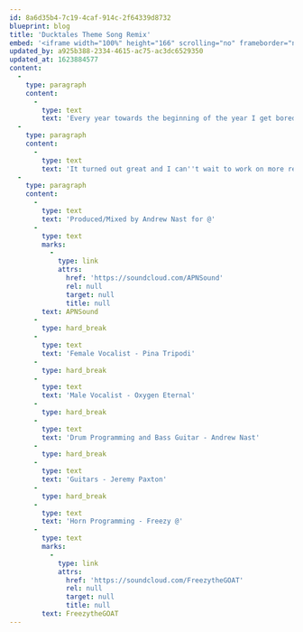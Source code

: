 ```yaml
---
id: 8a6d35b4-7c19-4caf-914c-2f64339d8732
blueprint: blog
title: 'Ducktales Theme Song Remix'
embed: '<iframe width="100%" height="166" scrolling="no" frameborder="no" allow="autoplay" src="https://w.soundcloud.com/player/?url=https%3A//api.soundcloud.com/tracks/1067302633&color=%23ff5500&auto_play=false&hide_related=false&show_comments=true&show_user=true&show_reposts=false&show_teaser=true"></iframe><div style="font-size: 10px; color: #cccccc;line-break: anywhere;word-break: normal;overflow: hidden;white-space: nowrap;text-overflow: ellipsis; font-family: Interstate,Lucida Grande,Lucida Sans Unicode,Lucida Sans,Garuda,Verdana,Tahoma,sans-serif;font-weight: 100;"><a href="https://soundcloud.com/sortarad" title="sorta rad" target="_blank" style="color: #cccccc; text-decoration: none;">sorta rad</a> · <a href="https://soundcloud.com/sortarad/ducktales-remix" title="Ducktales Remix" target="_blank" style="color: #cccccc; text-decoration: none;">Ducktales Remix</a></div>'
updated_by: a925b388-2334-4615-ac75-ac3dc6529350
updated_at: 1623884577
content:
  -
    type: paragraph
    content:
      -
        type: text
        text: 'Every year towards the beginning of the year I get bored, like super bored. The Christmas season is so busy and I''m use to working so many long hours that when January hits and business slows I go a little nuts. That is when I usually take on my most absurd projects. This year one of the most fun ones was paying a really great group of musicians to create a Ducktales theme song remix. Why you might ask? Why not :) ?'
  -
    type: paragraph
    content:
      -
        type: text
        text: 'It turned out great and I can''t wait to work on more remixes in the future.'
  -
    type: paragraph
    content:
      -
        type: text
        text: 'Produced/Mixed by Andrew Nast for @'
      -
        type: text
        marks:
          -
            type: link
            attrs:
              href: 'https://soundcloud.com/APNSound'
              rel: null
              target: null
              title: null
        text: APNSound
      -
        type: hard_break
      -
        type: text
        text: 'Female Vocalist - Pina Tripodi'
      -
        type: hard_break
      -
        type: text
        text: 'Male Vocalist - Oxygen Eternal'
      -
        type: hard_break
      -
        type: text
        text: 'Drum Programming and Bass Guitar - Andrew Nast'
      -
        type: hard_break
      -
        type: text
        text: 'Guitars - Jeremy Paxton'
      -
        type: hard_break
      -
        type: text
        text: 'Horn Programming - Freezy @'
      -
        type: text
        marks:
          -
            type: link
            attrs:
              href: 'https://soundcloud.com/FreezytheGOAT'
              rel: null
              target: null
              title: null
        text: FreezytheGOAT
---
```

